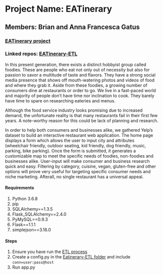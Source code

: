 # Project Name: EATinerary
## Members: Brian and Anna Francesca Gatus
### [EATinerary project](https://github.com/users/TotalEntropy/projects/2)
### Linked repos: [EATinerary-ETL](https://github.com/TotalEntropy/Eatinerary-ETL.git)

In this present generation, there exists a distinct hobbyist group called foodies. These are people who eat not only out of necessity but also for passion to savor a multitude of taste and flavors. They have a strong social media presence that shows off mouth-watering photos and videos of food and where they grab it. Aside from these foodies, a growing number of consumers dine at restaurants or order to go. We live in a fast-paced world and majority of people don’t have time nor inclination to cook. They barely have time to spare on researching eateries and menus. 

Although the food service industry looks promising due to increased demand, the unfortunate reality is that many restaurants fail in their first few years. A note-worthy reason for this could be lack of planning and research. 

In order to help both consumers and businesses alike, we gathered Yelp’s dataset to build an interactive restaurant web application. The home page displays a form which allows the user to input city and attributes (wheelchair friendly, outdoor seating, kid friendly, dog friendly, music, parking, bike parking). Once the form is submitted, it generates a customizable map to meet the specific needs of foodies, non-foodies and businesses alike. User-input will make consumer and business research quick and easy. Filtering by category, cuisine, vegan, gluten-free and other options will prove very useful for targeting specific consumer needs and niche marketing. Afterall, no single restaurant has a universal appeal. 

#### Requirements
1. Python 3.6.8
2. pip
3. SQLAlchemy==1.3.5
4. Flask_SQLAlchemy==2.4.0
5. PyMySQL==0.9.3
6. Flask==1.1.1
7. simplejson==3.16.0

#### Steps
1. Ensure you have run the [ETL process](https://github.com/TotalEntropy/Eatinerary-ETL.git)
2. Create a config.py in the [Eatinerary-ETL folder](https://github.com/TotalEntropy/Eatinerary-ETL) and include ```conn=user:pass@host```
3. Run app.py
